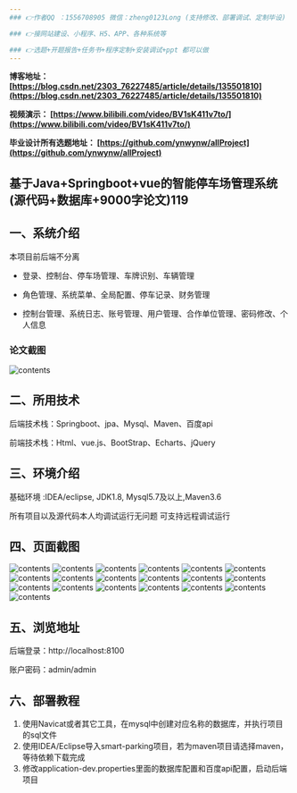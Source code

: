 ```yaml
---
### 👉作者QQ ：1556708905 微信：zheng0123Long (支持修改、部署调试、定制毕设)

### 👉接网站建设、小程序、H5、APP、各种系统等

### 👉选题+开题报告+任务书+程序定制+安装调试+ppt 都可以做
---
```


**博客地址：
[https://blog.csdn.net/2303_76227485/article/details/135501810](https://blog.csdn.net/2303_76227485/article/details/135501810)**

**视频演示：
[https://www.bilibili.com/video/BV1sK411v7to/](https://www.bilibili.com/video/BV1sK411v7to/)**

**毕业设计所有选题地址：
[https://github.com/ynwynw/allProject](https://github.com/ynwynw/allProject)**

## 基于Java+Springboot+vue的智能停车场管理系统(源代码+数据库+9000字论文)119

## 一、系统介绍
本项目前后端不分离

- 登录、控制台、停车场管理、车牌识别、车辆管理

- 角色管理、系统菜单、全局配置、停车记录、财务管理

- 控制台管理、系统日志、账号管理、用户管理、合作单位管理、密码修改、个人信息

### 论文截图
![contents](./picture/picture1.png)

## 二、所用技术

后端技术栈：Springboot、jpa、Mysql、Maven、百度api

前端技术栈：Html、vue.js、BootStrap、Echarts、jQuery

## 三、环境介绍

基础环境 :IDEA/eclipse, JDK1.8, Mysql5.7及以上,Maven3.6

所有项目以及源代码本人均调试运行无问题 可支持远程调试运行

## 四、页面截图
![contents](./picture/picture2.png)
![contents](./picture/picture3.png)
![contents](./picture/picture4.png)
![contents](./picture/picture5.png)
![contents](./picture/picture6.png)
![contents](./picture/picture7.png)
![contents](./picture/picture8.png)
![contents](./picture/picture9.png)
![contents](./picture/picture10.png)
![contents](./picture/picture11.png)
![contents](./picture/picture12.png)
![contents](./picture/picture13.png)
![contents](./picture/picture14.png)
![contents](./picture/picture15.png)
![contents](./picture/picture16.png)
![contents](./picture/picture17.png)
![contents](./picture/picture18.png)
![contents](./picture/picture19.png)
![contents](./picture/picture20.png)

## 五、浏览地址

后端登录：http://localhost:8100

账户密码：admin/admin

## 六、部署教程
1. 使用Navicat或者其它工具，在mysql中创建对应名称的数据库，并执行项目的sql文件
2. 使用IDEA/Eclipse导入smart-parking项目，若为maven项目请选择maven，等待依赖下载完成
3. 修改application-dev.properties里面的数据库配置和百度api配置，启动后端项目

